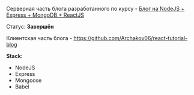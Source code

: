 Серверная часть блога разработанного по курсу - [Блог на NodeJS + Express + MongoDB + ReactJS](https://www.youtube.com/watch?v=VeoDOQtPTiM&list=PL0FGkDGJQjJFUDWa8Wg502hEIlPD7kDMt)

Статус: **Завершён**

Клиентская часть блога - https://github.com/Archakov06/react-tutorial-blog

**Stack:**

- NodeJS
- Express
- Mongoose
- Babel
